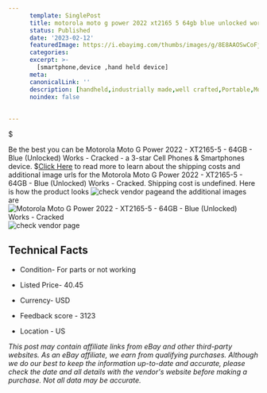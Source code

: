 ```yaml
---
      template: SinglePost
      title: motorola moto g power 2022 xt2165 5 64gb blue unlocked works cracked
      status: Published
      date: '2023-02-12'
      featuredImage: https://i.ebayimg.com/thumbs/images/g/8E8AAOSwCoFj4WGk/s-l225.jpg
      categories: 
      excerpt: >-
        [smartphone,device ,hand held device]
      meta:
      canonicalLink: ''
      description: [handheld,industrially made,well crafted,Portable,Mobile,Compact,Convenient,Lightweight,Maneuverable,Man-portable,Miniature,Carriable,Hand-held,Light,Holdable,Transportable,Mobile device,Pocket-sized,On-the-go,Wireless,Cordless,Compact size,Convenient size, smartphone,device ,hand held device]
      noindex: false
      
        
---
```

$

Be the best you can be Motorola Moto G Power 2022 - XT2165-5 - 64GB - Blue (Unlocked) Works - Cracked - a 3-star Cell Phones & Smartphones device.
$[Click Here](https://www.ebay.com/itm/185766083099?hash=item2b40857a1b%3Ag%3A8E8AAOSwCoFj4WGk&mkevt=1&mkcid=1&mkrid=711-53200-19255-0&campid=%253CePNCampaignId%253E&customid=%253CreferenceId%253E&toolid=10049) to read more to learn about the shipping costs and additional image urls for the Motorola Moto G Power 2022 - XT2165-5 - 64GB - Blue (Unlocked) Works - Cracked. Shipping cost is undefined. Here is how the product looks ![check vendor page](https://i.ebayimg.com/thumbs/images/g/8E8AAOSwCoFj4WGk/s-l225.jpg)and the additional images are![Motorola Moto G Power 2022 - XT2165-5 - 64GB - Blue (Unlocked) Works - Cracked](https://i.ebayimg.com/images/g/8E8AAOSwCoFj4WGk/s-l1600.jpg)![check vendor page](https://origin-galleryplus.ebayimg.com/ws/web/185766083099_2_0_1/225x225.jpg,https://origin-galleryplus.ebayimg.com/ws/web/185766083099_3_0_1/225x225.jpg,https://origin-galleryplus.ebayimg.com/ws/web/185766083099_4_0_1/225x225.jpg,https://origin-galleryplus.ebayimg.com/ws/web/185766083099_5_0_1/225x225.jpg,https://origin-galleryplus.ebayimg.com/ws/web/185766083099_6_0_1/225x225.jpg,https://origin-galleryplus.ebayimg.com/ws/web/185766083099_7_0_1/225x225.jpg,https://origin-galleryplus.ebayimg.com/ws/web/185766083099_8_0_1/225x225.jpg)



 ## Technical Facts 



     
      

 - Condition- For parts or not working 


      

 - Listed Price- 40.45 


      

 - Currency- USD 


      

 - Feedback score - 3123 


      

 - Location - US 


      
      

 *_This post may contain affiliate links from eBay and other third-party websites. As an eBay affiliate, we earn from qualifying purchases. Although we do our best to keep the information up-to-date and accurate, please check the date and all details with the vendor's website before making a purchase. Not all data may be accurate._*






